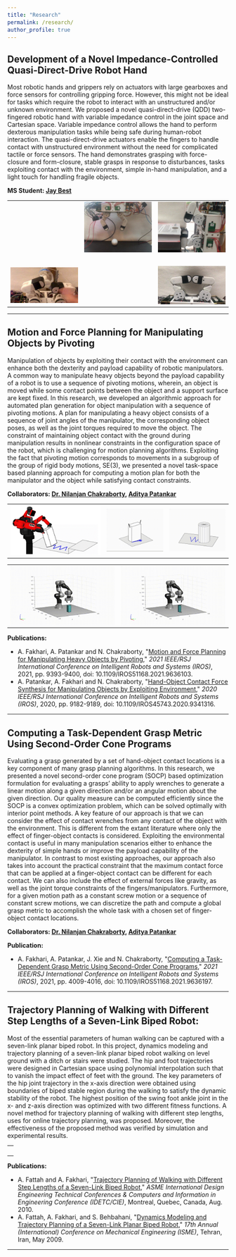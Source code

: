 ```yaml
---
title: "Research"
permalink: /research/
author_profile: true
---
```


## Development of a Novel Impedance-Controlled Quasi-Direct-Drive Robot Hand

Most robotic hands and grippers rely on actuators with large gearboxes and force sensors for controlling gripping force. However, this might not be ideal for tasks which require the robot to interact with an unstructured and/or unknown environment. We proposed a novel quasi-direct-drive (QDD) two-fingered robotic hand with variable impedance control in the joint space and Cartesian space. Variable impedance control allows the hand to perform dexterous manipulation tasks while being safe during human-robot interaction. The quasi-direct-drive actuators enable the fingers to handle contact with unstructured environment without the need for complicated tactile or force sensors. The hand demonstrates grasping with force-closure and form-closure, stable grasps in response to disturbances, tasks exploiting contact with the environment, simple in-hand manipulation, and a light touch for handling fragile objects.

**MS Student: [Jay Best](https://www.linkedin.com/in/jay--best/)**

<table style="height:auto; width:auto;" cellspacing="0" cellpadding="0">
  <tr>
    <td><img src="https://raw.githubusercontent.com/aminfakhari/aminfakhari.github.io/master/_pages/research/In-Hand_Manipulation_RubberBall.gif" width=auto height=auto alt=""></td>
    <td><img src="https://raw.githubusercontent.com/aminfakhari/aminfakhari.github.io/master/_pages/research/Smack_and_Snatch_Egg.gif" width=auto height=auto alt=""></td>
	<td><img src="https://raw.githubusercontent.com/aminfakhari/aminfakhari.github.io/master/_pages/research/Picking_up_a_Coin.gif" width=auto height=auto alt=""></td>
  </tr>
  <tr>
    <td><img src="https://raw.githubusercontent.com/aminfakhari/aminfakhari.github.io/master/_pages/research/Grasp_in_Response_to_Disturbance.gif" width=auto height=auto alt=""></td>
    <td><img src="https://raw.githubusercontent.com/aminfakhari/aminfakhari.github.io/master/_pages/research/In-Hand_Manipulation_Pushing.gif" width=auto height=auto alt=""></td>
	<td><img src="https://raw.githubusercontent.com/aminfakhari/aminfakhari.github.io/master/_pages/research/Grasping_Egg.gif" width=auto height=auto alt=""></td>
  </tr>
  <tr>
    <td><img src="https://raw.githubusercontent.com/aminfakhari/aminfakhari.github.io/master/_pages/research/Opening_WaterBottle.gif" width=auto height=auto alt=""></td>
    <td><img src="https://raw.githubusercontent.com/aminfakhari/aminfakhari.github.io/master/_pages/research/FormClosure.gif" width=auto height=auto alt=""></td>
	<td><img src="https://raw.githubusercontent.com/aminfakhari/aminfakhari.github.io/master/_pages/research/Grasping_Card.gif" width=auto height=auto alt=""></td>
  </tr>
</table>

<hr>

## Motion and Force Planning for Manipulating Objects by Pivoting
Manipulation of objects by exploiting their contact with the environment can enhance both the dexterity and payload capability of robotic manipulators. A common way to manipulate heavy objects beyond the payload capability of a robot is to use a sequence of pivoting motions, wherein, an object is moved while some contact points between the object and a support surface are kept fixed. In this research, we developed an algorithmic approach for automated plan generation for object manipulation with a sequence of pivoting motions. A plan for manipulating a heavy object consists of a sequence of joint angles of the manipulator, the corresponding object poses, as well as the joint torques required to move the object. The constraint of maintaining object contact with the ground during manipulation results in nonlinear constraints in the configuration space of the robot, which is challenging for motion planning algorithms. Exploiting the fact that pivoting motion corresponds to movements in a subgroup of the group of rigid body motions, SE(3), we presented a novel task-space based planning approach for computing a motion plan for both the manipulator and the object while satisfying contact constraints.

**Collaborators: [Dr. Nilanjan Chakraborty](https://me.stonybrook.edu/people/faculty/Chakraborty_Nilanjan.php), [Aditya Patankar](https://www.linkedin.com/in/adityapatankar/)**

<table style="height:auto; width:auto;" cellspacing="0" cellpadding="0">
  <tr>
    <td><img src="https://raw.githubusercontent.com/aminfakhari/aminfakhari.github.io/master/_pages/research/Manipulation_Pivoting.gif" width=auto height=auto alt=""></td>
    <td><img src="https://raw.githubusercontent.com/aminfakhari/aminfakhari.github.io/master/_pages/research/Cuboid.gif" width=auto height=auto alt=""></td>
    <td><img src="https://raw.githubusercontent.com/aminfakhari/aminfakhari.github.io/master/_pages/research/Cylinder.gif" width=auto height=auto alt=""></td>
  </tr>
</table>

<table style="height:auto; width:auto;" cellspacing="0" cellpadding="0">
  <tr>
    <td><img src="https://raw.githubusercontent.com/aminfakhari/aminfakhari.github.io/master/_pages/research/Panda_Cuboid.gif" width=auto height=auto alt=""></td>
    <td><img src="https://raw.githubusercontent.com/aminfakhari/aminfakhari.github.io/master/_pages/research/Panda_Cylinder.gif" width=auto height=auto alt=""></td>
  </tr>
</table>

**Publications:**
- A. Fakhari, A. Patankar and N. Chakraborty, "[Motion and Force Planning for Manipulating Heavy Objects by Pivoting](https://ieeexplore.ieee.org/document/9636103)," *2021 IEEE/RSJ International Conference on Intelligent Robots and Systems (IROS)*, 2021, pp. 9393-9400, doi: 10.1109/IROS51168.2021.9636103.
- A. Patankar, A. Fakhari and N. Chakraborty, "[Hand-Object Contact Force Synthesis for Manipulating Objects by Exploiting Environment](https://ieeexplore.ieee.org/document/9341316)," *2020 IEEE/RSJ International Conference on Intelligent Robots and Systems (IROS)*, 2020, pp. 9182-9189, doi: 10.1109/IROS45743.2020.9341316.

<hr>


## Computing a Task-Dependent Grasp Metric Using Second-Order Cone Programs
Evaluating a grasp generated by a set of hand-object contact locations is a key component of many grasp planning algorithms. In this research, we presented a novel second-order cone program (SOCP) based optimization formulation for evaluating a grasps’ ability to apply wrenches to generate a linear motion along a given direction and/or an angular motion about the given direction. Our quality measure can be computed efficiently since the SOCP is a convex optimization problem, which can be solved optimally with interior point methods. A key feature of our approach is that we can consider the effect of contact wrenches from any contact of the object with the environment. This is different from the extant literature where only the effect of finger-object contacts is considered. Exploiting the environmental contact is useful in many manipulation scenarios either to enhance the dexterity of simple hands or improve the payload capability of the manipulator. In contrast to most existing approaches, our approach also takes into account the practical constraint that the maximum contact force that can be applied at a finger-object contact can be different for each contact. We can also include the effect of external forces like gravity, as well as the joint torque constraints of the fingers/manipulators. Furthermore, for a given motion path as a constant screw motion or a sequence of constant screw motions, we can discretize the path and compute a global grasp metric to accomplish the whole task with a chosen set of finger-object contact locations.

**Collaborators: [Dr. Nilanjan Chakraborty](https://me.stonybrook.edu/people/faculty/Chakraborty_Nilanjan.php), [Aditya Patankar](https://www.linkedin.com/in/adityapatankar/)**

**Publication:**
- A. Fakhari, A. Patankar, J. Xie and N. Chakraborty, "[Computing a Task-Dependent Grasp Metric Using Second-Order Cone Programs](https://ieeexplore.ieee.org/document/9636197)," *2021 IEEE/RSJ International Conference on Intelligent Robots and Systems (IROS)*, 2021, pp. 4009-4016, doi: 10.1109/IROS51168.2021.9636197.

<hr>


## Trajectory Planning of Walking with Different Step Lengths of a Seven-Link Biped Robot: ##
Most of the essential parameters of human walking can be captured with a seven-link planar biped robot. In this project, dynamics modeling and trajectory planning of a seven-link planar biped robot walking on level ground with a ditch or stairs were studied. The hip and foot trajectories were designed in Cartesian space using polynomial interpolation such that to vanish the impact effect of feet with the ground. The key parameters of the hip joint trajectory in the x-axis direction were obtained using boundaries of biped stable region during the walking to satisfy the dynamic stability of the robot. The highest position of the swing foot ankle joint in the x- and z-axis direction was optimized with two different fitness functions. A novel method for trajectory planning of walking with different step lengths, uses for online trajectory planning, was proposed. Moreover, the effectiveness of the proposed method was verified by simulation and experimental results.

<table cellspacing="0" cellpadding="0">
  <tr>
    <td><img src="https://raw.githubusercontent.com/aminfakhari/aminfakhari.github.io/master/_pages/research/Biped/Biped_Robot.gif" width=50% height=auto alt=""></td>
  </tr>
</table>

**Publications:**
- A. Fattah and A. Fakhari, "[Trajectory Planning of Walking with Different Step Lengths of a Seven-Link Biped Robot](https://asmedigitalcollection.asme.org/IDETC-CIE/proceedings-abstract/IDETC-CIE2010/44106/1361/356930)," *ASME International Design Engineering Technical Conferences & Computers and Information in Engineering Conference (IDETC/CIE)*, Montreal, Quebec, Canada, Aug. 2010. 
- A. Fattah, A. Fakhari, and S. Behbahani, "[Dynamics Modeling and Trajectory Planning of a Seven-Link Planar Biped Robot](https://www.researchgate.net/publication/260772830_Dynamics_Modeling_and_Trajectory_Planning_of_a_Seven-Link_Planar_Biped_Robot)," *17th Annual (International) Conference on Mechanical Engineering (ISME)*, Tehran, Iran, May 2009.

<hr>

<!---
bgcolor="#000000" 
bordercolor="#ffffff" 
<video src="https://raw.githubusercontent.com/aminfakhari/aminfakhari.github.io/master/_pages/research/ObjectGaiting.mp4" controls="controls" style="max-width: 730px;">
</video>

![](https://raw.githubusercontent.com/aminfakhari/aminfakhari.github.io/master/_pages/research/ObjectGaiting.gif)
--->
